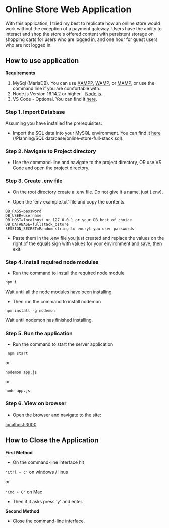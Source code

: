 # Online Store Web Application

With this application, I tried my best to replicate how an online store would work without the exception of a payment gateway. Users have the ability to interact and shop the store's offered content with persistent storage on shopping carts for users who are logged in, and one hour for guest users who are not logged in.

## How to use application

**Requirements**

1. MySql (MariaDB). You can use [XAMPP](https://www.apachefriends.org/download.html), [WAMP](https://www.wampserver.com/en/download-wampserver-64bits/#download-wrapper), or [MAMP](https://www.mamp.info/en/downloads/), or use the command line if you are comfortable with. 
2. Node.js Version 16.14.2 or higher - [Node.js](https://nodejs.org/en/download). 
3. VS Code - Optional. You can find it [here](https://code.visualstudio.com/download). 

### Step 1. Import Database

Assuming you have installed the prerequisites:

- Import the SQL data into your MySQL environment. You can find it [here](./Planning/SQL%20database/online-store-full-stack.sql) (/Planning/SQL database/online-store-full-stack.sql).

### Step 2. Navigate to Project directory

- Use the command-line and navigate to the project directory, OR use VS Code and open the project directory. 

### Step 3. Create .env file

- On the root directory create a .env file. Do not give it a name, just (.env). 

- Open the 'env example.txt' file and copy the contents.

```
DB_PASS=password
DB_USER=username
DB_HOST=localhost or 127.0.0.1 or your DB host of choice
DB_DATABASE=fullstack_ostore
SESSION_SECRET=Random string to encryt you user passwords
```

- Paste them in the .env file you just created and replace the values on the right of the equals sign with values for your environment and save, then exit. 

### Step 4. Install required node modules

- Run the command to install the required node module

```
npm i 
```

Wait until all the node modules have been installing.

- Then run the command to install nodemon

```
npm install -g nodemon 
```

Wait until nodemon has finished installing.

### Step 5. Run the application

- Run the command to start the server application

```
 npm start 
```

or

```
nodemon app.js 
```

or 

```
node app.js 
```


### Step 6. View on browser

- Open the browser and navigate to the site: 

[localhost:3000](localhost:3000)

## How to Close the Application

**First Method**

- On the command-line interface hit 

```'Ctrl + c'```
on windows / linus

or

```'Cmd + C'```
on Mac

- Then if it asks press 'y' and enter.

**Second Method**

- Close the command-line interface.
